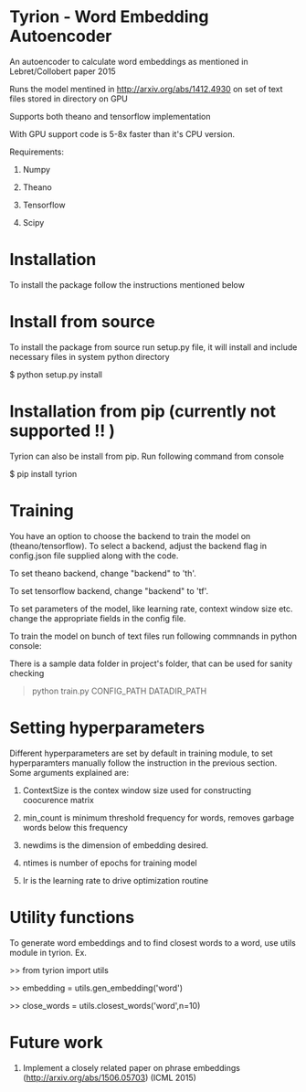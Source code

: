 # Tyrion - Word Embedding Autoencoder

An autoencoder to calculate word embeddings as mentioned in Lebret/Collobert paper 2015

Runs the model mentined in http://arxiv.org/abs/1412.4930 on set of text files stored in directory on GPU

Supports both theano and tensorflow implementation

With GPU support code is 5-8x faster than it's CPU version. 

Requirements:

1. Numpy 

2. Theano 

3. Tensorflow 

3. Scipy 

# Installation 

To install the package follow the instructions mentioned below 

# Install from source 

To install the package from source run setup.py file, it will install and include necessary files in system python directory

$ python setup.py install 

# Installation from pip (currently not supported !! )

Tyrion can also be install from pip. Run following command from console

$ pip install tyrion

# Training

You have an option to choose the backend to train the model on (theano/tensorflow). To select a backend, adjust the backend flag in config.json file supplied along with the code. 

To set theano backend, change "backend" to 'th'.

To set tensorflow backend, change "backend" to 'tf'.

To set parameters of the model, like learning rate, context window size etc. change the appropriate fields in the config file.

To train the model on bunch of text files run following commnands in python console:

There is a sample data folder in project's folder, that can be used for sanity checking

> python train.py CONFIG_PATH DATADIR_PATH

# Setting hyperparameters

Different hyperparameters are set by default in training module, to set hyperparamters manually follow the instruction in the previous section. Some arguments explained are:


1. ContextSize is the contex window size used for constructing coocurence matrix

2. min_count is minimum threshold frequency for words, removes garbage words below this frequency

3. newdims is the dimension of embedding desired.

4. ntimes is number of epochs for training model

5. lr is the learning rate to drive optimization routine

# Utility functions

To generate word embeddings and to find closest words to a word, use utils module in tyrion. Ex.

\>> from tyrion import utils

\>> embedding = utils.gen_embedding('word')

\>> close_words = utils.closest_words('word',n=10)


# Future work

1. Implement a closely related paper on phrase embeddings (http://arxiv.org/abs/1506.05703) (ICML 2015)
